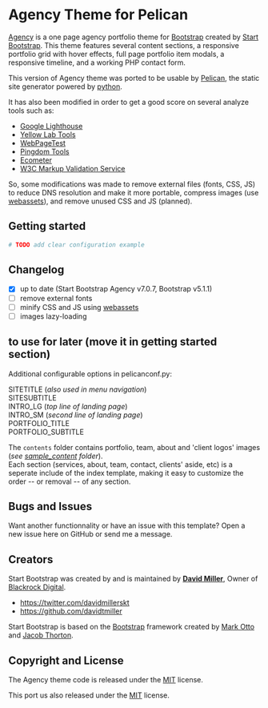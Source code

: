 # Agency Theme for Pelican

[Agency](http://startbootstrap.com/template-overviews/agency/) is a one page agency portfolio theme for [Bootstrap](http://getbootstrap.com/) created by [Start Bootstrap](http://startbootstrap.com/). This theme features several content sections, a responsive portfolio grid with hover effects, full page portfolio item modals, a responsive timeline, and a working PHP contact form.

This version of Agency theme was ported to be usable by [Pelican](https://blog.getpelican.com/), the static site generator powered by [python](https://www.python.org/).

It has also been modified in order to get a good score on several analyze tools such as:

* [Google Lighthouse](https://developers.google.com/web/tools/lighthouse)
* [Yellow Lab Tools](https://yellowlab.tools/)
* [WebPageTest](https://www.webpagetest.org/)
* [Pingdom Tools](https://tools.pingdom.com/)
* [Ecometer](http://www.ecometer.org/)
* [W3C Markup Validation Service](https://validator.w3.org/)

So, some modifications was made to remove external files (fonts, CSS, JS) to reduce DNS resolution and make it more portable, compress images (use [webassets](https://pypi.org/project/webassets/)), and remove unused CSS and JS (planned).

## Getting started

``` bash
# TODO add clear configuration example
```

## Changelog

* [x] up to date (Start Bootstrap Agency v7.0.7, Bootstrap v5.1.1)
* [ ] remove external fonts
* [ ] minify CSS and JS using [webassets](https://pypi.org/project/webassets/)
* [ ] images lazy-loading

## to use for later (move it in getting started section)

Additional configurable options in pelicanconf.py:  

SITETITLE (_also used in menu navigation_)  
SITESUBTITLE  
INTRO\_LG (_top line of landing page_)  
INTRO\_SM (_second line of landing page_)  
PORTFOLIO\_TITLE  
PORTFOLIO\_SUBTITLE

The `contents` folder contains portfolio, team, about and 'client logos' images (*see [sample_content](/sample_content) folder*).  
Each section (services, about, team, contact, clients' aside, etc) is a seperate include of the index template, making it easy to customize the order -- or removal -- of any section.

## Bugs and Issues

Want another functionnality or have an issue with this template? Open a new issue here on GitHub or send me a message.

## Creators

Start Bootstrap was created by and is maintained by **[David Miller](http://davidmiller.io/)**, Owner of [Blackrock Digital](http://blackrockdigital.io/).

* https://twitter.com/davidmillerskt
* https://github.com/davidtmiller

Start Bootstrap is based on the [Bootstrap](http://getbootstrap.com/) framework created by [Mark Otto](https://twitter.com/mdo) and [Jacob Thorton](https://twitter.com/fat).

## Copyright and License

The Agency theme code is released under the [MIT](https://github.com/BlackrockDigital/startbootstrap-agency/blob/master/LICENSE) license.

This port us also released under the [MIT](https://github.com/yaap7/Pelican-StartBootstrap-Agency/blob/master/LICENSE) license.
